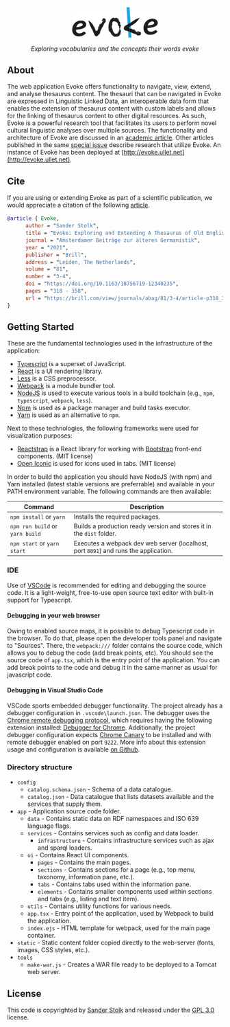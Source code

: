 <p align="center" style="padding-top:2em">
  <a href="http://evoke.ullet.net/">
    <img alt="Evoke" src="https://raw.githubusercontent.com/ssstolk/evoke/master/static/img/evoke.svg" width="200" />
  </a>
</p>

<p align="center">
  <i>Exploring vocabularies and the concepts their words evoke</i>
</p>

## About

The web application Evoke offers functionality to navigate, view, extend, and
analyse thesaurus content. The thesauri that can be navigated in Evoke are
expressed in Linguistic Linked Data, an interoperable data form that enables the
extension of thesaurus content with custom labels and allows for the linking of
thesaurus content to other digital resources. As such, Evoke is a powerful
research tool that facilitates its users to perform novel cultural linguistic
analyses over multiple sources. The functionality and architecture of Evoke are
discussed in an [academic article](https://doi.org/10.1163/18756719-12340235). 
Other articles published in the same [special issue](https://brill.com/view/journals/abag/81/3-4/abag.81.issue-3-4.xml) 
describe research that utilize Evoke. An instance of Evoke has been deployed at 
[http://evoke.ullet.net](http://evoke.ullet.net).

## Cite

If you are using or extending Evoke as part of a scientific publication,
we would appreciate a citation of the following [article](https://doi.org/10.1163/18756719-12340235).

```bibtex
@article { Evoke,
      author = "Sander Stolk",
      title = "Evoke: Exploring and Extending A Thesaurus of Old English Using a Linked Data Approach",
      journal = "Amsterdamer Beiträge zur älteren Germanistik",
      year = "2021",
      publisher = "Brill",
      address = "Leiden, The Netherlands",
      volume = "81",
      number = "3-4",
      doi = "https://doi.org/10.1163/18756719-12340235",
      pages = "318 - 358",
      url = "https://brill.com/view/journals/abag/81/3-4/article-p318_3.xml"
}
```

## Getting Started

These are the fundamental technologies used in the infrastructure of the application:
* [Typescript](https://www.typescriptlang.org/) is a superset of JavaScript.
* [React](https://facebook.github.io/react/) is a UI rendering library.
* [Less](http://lesscss.org/) is a CSS preprocessor.
* [Webpack](https://webpack.js.org/) is a module bundler tool.
* [NodeJS](https://nodejs.org/en/) is used to execute various tools in a build toolchain 
  (e.g., `npm`, `typescript`, `webpack`, `less`).
* [Npm](https://www.npmjs.com/) is used as a package manager and build tasks executor.
* [Yarn](https://yarnpkg.com/) is used as an alternative to `npm`.

Next to these technologies, the following frameworks were used for visualization purposes:
* [Reactstrap](https://reactstrap.github.io/) is a React library for working with [Bootstrap](https://getbootstrap.com/) front-end components. (MIT license)
* [Open Iconic](https://useiconic.com/open/) is used for icons used in tabs. (MIT license)

In order to build the application you should have NodeJS (with npm) and Yarn
installed (latest stable versions are preferrable) and available in your PATH
environment variable. The following commands are then available:

| Command                         | Description                                                                          |
| ------------------------------- | ------------------------------------------------------------------------------------ |
| `npm install` or `yarn`         | Installs the required packages.                                                      |
| `npm run build` or `yarn build` | Builds a production ready version and stores it in the `dist` folder.                |
| `npm start` or `yarn start`     | Executes a webpack dev web server (localhost, port `8091`) and runs the application. |

### IDE

Use of [VSCode](https://code.visualstudio.com/) is recommended for 
editing and debugging the source code. It is a light-weight, free-to-use
open source text editor with built-in support for Typescript.

#### Debugging in your web browser

Owing to enabled source maps, it is possible to debug Typescript
code in the browser. To do that, please open the developer tools panel
and navigate to "Sources". There, the `webpack:///` folder contains the
source code, which allows you to debug the code (add break points, etc).
You should see the source code of `app.tsx`, which is the entry point of 
the application. You can add break points to the code and debug it in 
the same manner as usual for javascript code.

#### Debugging in Visual Studio Code

VSCode sports embedded debugger functionality.
The project already has a debugger configuration in `.vscode\launch.json`.
The debugger uses the [Chrome remote debugging protocol](https://chromedevtools.github.io/debugger-protocol-viewer/),
which requires having the following extension installed: [Debugger for Chrome](https://github.com/Microsoft/vscode-chrome-debug). 
Additionally, the project debugger configuration expects
[Chrome Canary](https://www.google.com/chrome/browser/canary.html) to be installed and
with remote debugger enabled on port `9222`. More info about this extension usage and
configuration is available [on Github](https://github.com/Microsoft/vscode-chrome-debug).

### Directory structure

* `config`
    * `catalog.schema.json` - Schema of a data catalogue.
    * `catalog.json` - Data catalogue that lists datasets available and the services that supply them.
* `app` - Application source code folder.
    * `data` - Contains static data on RDF namespaces and ISO 639 language flags.
    * `services` - Contains services such as config and data loader.
        * `infrastructure` - Contains infrastructure services such as ajax and sparql loaders.
    * `ui` - Contains React UI components.
        * `pages` - Contains the main pages.
        * `sections` - Contains sections for a page (e.g., top menu, taxonomy, information pane, etc.).
        * `tabs` - Contains tabs used within the information pane.
        * `elements` - Contains smaller components used within sections and tabs (e.g., listing and text item).
    * `utils` - Contains utility functions for various needs.
    * `app.tsx` - Entry point of the application, used by Webpack to build the application.
    * `index.ejs` - HTML template for webpack, used for the main page container.
* `static` - Static content folder copied directly to the web-server (fonts, images, CSS styles, etc.).
* `tools`
    * `make-war.js` - Creates a WAR file ready to be deployed to a Tomcat web server.

## License
This code is copyrighted by [Sander Stolk](https://orcid.org/0000-0003-2254-6613)
and released under the [GPL 3.0](https://www.gnu.org/licenses/gpl-3.0.txt) license.